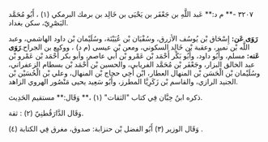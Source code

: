 ٣٢٠٧ -** م د:** عَبد اللَّهِ بن جَعْفَر بن يَحْيَى بن خَالِد بن برمك البرمكي (١) ، أَبُو مُحَمَّد البَصْرِيّ، سكن بغداد.

**رَوَى عَن:** إِسْحَاق بْن يُوسُف الأزرق، وسُفْيَان بْن عُيَيْنَة، وسُلَيْمان بْن داود الهاشمي، وعبد اللَّه بْن نمير، وعقبة بْن خَالِد السكوني، ومعن بْن عيسى (م د) ، ووكيع بن الجراح.**رَوَى عَنه:** مسلم، وأَبُو داود، وأَبُو بَكْر أَحْمَد بْن عَمْرو بْن أَبي عاصم، وأبو بكر أَحْمَد بْن عَمْرو بْن عبد الخالق البزار، وجَعْفَر بْن مُحَمَّد الفريابي، والحسين بْن أَحْمَد بْن بسطام الزعفراني، وسُلَيْمان بْن الْحَسَن بْن المنهال العطار، ابْن أَخِي حجاج بْن المنهال، وعلي بْن الْحُسَيْن بْن الجنيد الرازي، والقاسم بْن زَكَرِيَّا المطرز، وأَبُو سَعِيد يحيى مَنْصُور الهروي الزاهد.

ذكره ابنُ حِبَّان فِي كتاب "الثقات" (١) ،** وَقَال:** مستقيم الحَدِيث.

وَقَال الدَّارَقُطنِيّ (٢) : ثقة.

وَقَال الوزير (٣) أَبُو الفضل بْن حنزابة: صدوق، مغرق فِي الكتابة (٤) .